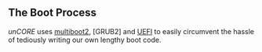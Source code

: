 ## The Boot Process

_unCORE_ uses [multiboot2], [GRUB2] and [UEFI] to easily circumvent the hassle of tediously writing our own lengthy boot code.

[//]: # (Links)

[docs-architecture]: ../kernel_structure.md#the-boot-process
[multiboot2]: https://www.gnu.org/software/grub/manual/multiboot2/multiboot.html
[UEFI]: https://en.wikipedia.org/wiki/Unified_Extensible_Firmware_Interface
